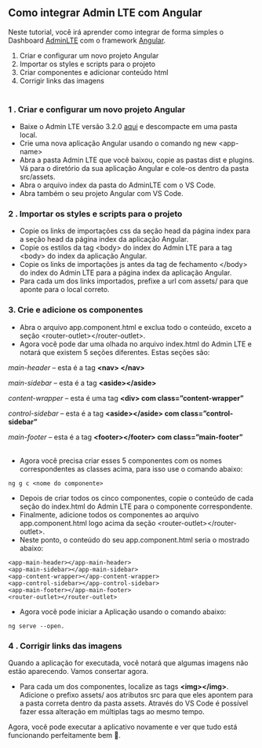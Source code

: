 ## Como integrar Admin LTE com Angular

Neste tutorial, você irá aprender como integrar de forma simples o Dashboard [AdminLTE](https://adminlte.io/) com o framework [Angular](https://angular.io/).

1.  Criar e configurar um novo projeto Angular
2.  Importar os styles e scripts para o projeto
3.  Criar componentes e adicionar conteúdo html
4.  Corrigir links das imagens  
     

### 1 . Criar e configurar um novo projeto Angular

*   Baixe o Admin LTE versão 3.2.0 [aqui](https://github.com/ColorlibHQ/AdminLTE/releases) e descompacte em uma pasta local.
*   Crie uma nova aplicação Angular usando o comando ng new \<app-name>
*   Abra a pasta Admin LTE que você baixou, copie as pastas dist e plugins. Vá para o diretório da sua aplicação Angular e cole-os dentro da pasta src/assets.
*   Abra o arquivo index da pasta do AdminLTE com o VS Code.
*   Abra também o seu projeto Angular com VS Code.

### 2 . Importar os styles e scripts para o projeto

*   Copie os links de importações css da seção head da página index para a seção head da página index da aplicação Angular.
*   Copie os estilos da tag \<body> do index do Admin LTE para a tag \<body> do index da aplicação Angular.
*   Copie os links de importações js antes da tag de fechamento \</body> do index do Admin LTE para a página index da aplicação Angular.
*   Para cada um dos links importados, prefixe a url com assets/ para que aponte para o local correto.

### 3\. Crie e adicione os componentes

*   Abra o arquivo app.component.html e exclua todo o conteúdo, exceto a seção \<router-outlet>\</router-outlet>.
*   Agora você pode dar uma olhada no arquivo index.html do Admin LTE e notará que existem 5 seções diferentes. Estas seções são:

_main-header –_ esta é a tag **\<nav> \</nav>**

_main-sidebar –_ esta é a tag **\<aside>\</aside>**

_content-wrapper –_ esta é uma tag **\<div> com class=”content-wrapper”**

_control-sidebar –_ esta é a tag **\<aside>\</aside> com class=”control-sidebar”**

_main-footer –_ esta é a tag **\<footer>\</footer> com class=”main-footer”**  
 

*   Agora você precisa criar esses 5 componentes com os nomes correspondentes as classes acima, para isso use o comando abaixo:

```plaintext
ng g c <nome do componente>
```

*   Depois de criar todos os cinco componentes, copie o conteúdo de cada seção do index.html do Admin LTE para o componente correspondente.
*   Finalmente, adicione todos os componentes ao arquivo app.component.html logo acima da seção \<router-outlet>\</router-outlet>.
*   Neste ponto, o conteúdo do seu app.component.html seria o mostrado abaixo:

```plaintext
<app-main-header></app-main-header>
<app-main-sidebar></app-main-sidebar>
<app-content-wrapper></app-content-wrapper>
<app-control-sidebar></app-control-sidebar>
<app-main-footer></app-main-footer>
<router-outlet></router-outlet>
```

*   Agora você pode iniciar a Aplicação usando o comando abaixo:

```plaintext
ng serve --open.
```

### 4 . Corrigir links das imagens

  
Quando a aplicação for executada, você notará que algumas imagens não estão aparecendo. Vamos consertar agora.

*   Para cada um dos componentes, localize as tags **\<img>\</img>**. Adicione o prefixo assets/ aos atributos src para que eles apontem para a pasta correta dentro da pasta assets. Através do VS Code é possível fazer essa alteração em múltiplas tags ao mesmo tempo.

Agora, você pode executar a aplicativo novamente e ver que tudo está funcionando perfeitamente bem 🙂.
